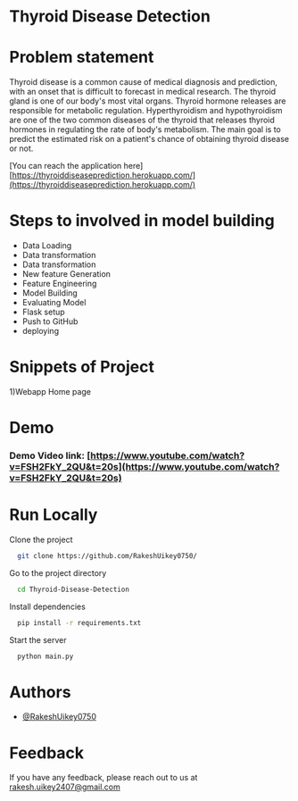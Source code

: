 
# Thyroid Disease Detection

# Problem statement
Thyroid disease is a common cause of medical diagnosis and prediction, with an onset 
that is difficult to forecast in medical research. The thyroid gland is one of our body's 
most vital organs. Thyroid hormone releases are responsible for metabolic regulation. 
Hyperthyroidism and hypothyroidism are one of the two common diseases of the thyroid 
that releases thyroid hormones in regulating the rate of body's metabolism.
The main goal is to predict the estimated risk on a patient's chance of obtaining thyroid 
disease or not.



[You can reach the application here] 
[https://thyroiddiseaseprediction.herokuapp.com/](https://thyroiddiseaseprediction.herokuapp.com/)



# Steps to involved in model building
- Data Loading
- Data transformation
- Data transformation
- New feature Generation
- Feature Engineering
- Model Building
- Evaluating Model
- Flask setup
- Push to GitHub
- deploying

# Snippets of Project

1)Webapp Home page



# Demo

### Demo Video link: [https://www.youtube.com/watch?v=FSH2FkY_2QU&t=20s](https://www.youtube.com/watch?v=FSH2FkY_2QU&t=20s)



# Run Locally

Clone the project

```bash
  git clone https://github.com/RakeshUikey0750/
```

Go to the project directory

```bash
  cd Thyroid-Disease-Detection
```

Install dependencies

```bash
  pip install -r requirements.txt
```

Start the server

```bash
  python main.py
```


# Authors

- [@RakeshUikey0750](https://github.com/RakeshUikey0750/)


# Feedback

If you have any feedback, please reach out to us at rakesh.uikey2407@gmail.com

